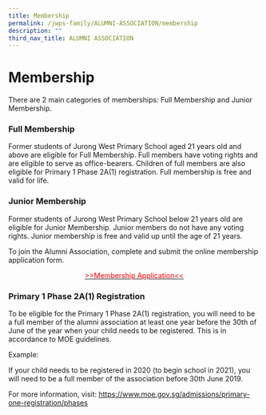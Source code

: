 ```yaml
---
title: Membership
permalink: /jwps-family/ALUMNI-ASSOCIATION/membership
description: ""
third_nav_title: ALUMNI ASSOCIATION
---
```

# Membership
There are 2 main categories of memberships: Full Membership and Junior Membership.

### Full Membership

Former students of Jurong West Primary School aged 21 years old and above are eligible for Full Membership. Full members have voting rights and are eligible to serve as office-bearers. Children of full members are also eligible for Primary 1 Phase 2A(1) registration. Full membership is free and valid for life.

### Junior Membership

Former students of Jurong West Primary School below 21 years old are eligible for Junior Membership. Junior members do not have any voting rights. Junior membership is free and valid up until the age of 21 years.

To join the Alumni Association, complete and submit the online membership application form.

<p style = "text-align:center;"><a href="https://goo.gl/forms/A4423pqTTSMALgKz2" target = "_blank"><span style = "color: #FF0000" >&gt&gtMembership Application&lt&lt</span></a> </p>

### Primary 1 Phase 2A(1) Registration

To be eligible for the Primary 1 Phase 2A(1) registration, you will need to be a full member of the alumni association at least one year before the 30th of June of the year when your child needs to be registered. This is in accordance to MOE guidelines.

Example:

If your child needs to be registered in 2020 (to begin school in 2021), you will need to be a full member of the association before 30th June 2019.

For more information, visit: https://www.moe.gov.sg/admissions/primary-one-registration/phases